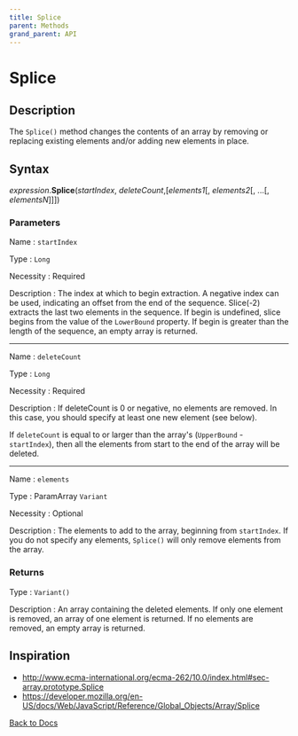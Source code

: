 ```yaml
---
title: Splice
parent: Methods
grand_parent: API
---
```


# Splice

## Description
The `Splice()` method changes the contents of an array by removing or replacing existing elements and/or adding new elements in place.

## Syntax

*expression*.**Splice**(*startIndex*, *deleteCount*,[*elements1*[, *elements2*[, ...[, *elementsN*]]])

### Parameters

Name 
: `startIndex`

Type
: `Long`

Necessity
: Required

Description
: The index at which to begin extraction. A negative index can be used, indicating an offset from the end of the sequence. Slice(-2) extracts the last two elements in the sequence. If begin is undefined, slice begins from the value of the `LowerBound` property. If begin is greater than the length of the sequence, an empty array is returned.

---

Name 
: `deleteCount`

Type
: `Long`

Necessity
: Required

Description
: If deleteCount is 0 or negative, no elements are removed. In this case, you should specify at least one new element (see below). 

If `deleteCount` is equal to or larger than the array's (`UpperBound` - `startIndex`), then all the elements from start to the end of the array will be deleted. 

---

Name 
: `elements`

Type
: ParamArray `Variant`

Necessity
: Optional

Description
: The elements to add to the array, beginning from `startIndex`. If you do not specify any elements, `Splice()` will only remove elements from the array.

### Returns

Type
: `Variant()`

Description
: An array containing the deleted elements. If only one element is removed, an array of one element is returned. If no elements are removed, an empty array is returned.

## Inspiration
* <http://www.ecma-international.org/ecma-262/10.0/index.html#sec-array.prototype.Splice>
* <https://developer.mozilla.org/en-US/docs/Web/JavaScript/Reference/Global_Objects/Array/Splice>


[Back to Docs](https://senipah.github.io/VBA-Better-Array/)
